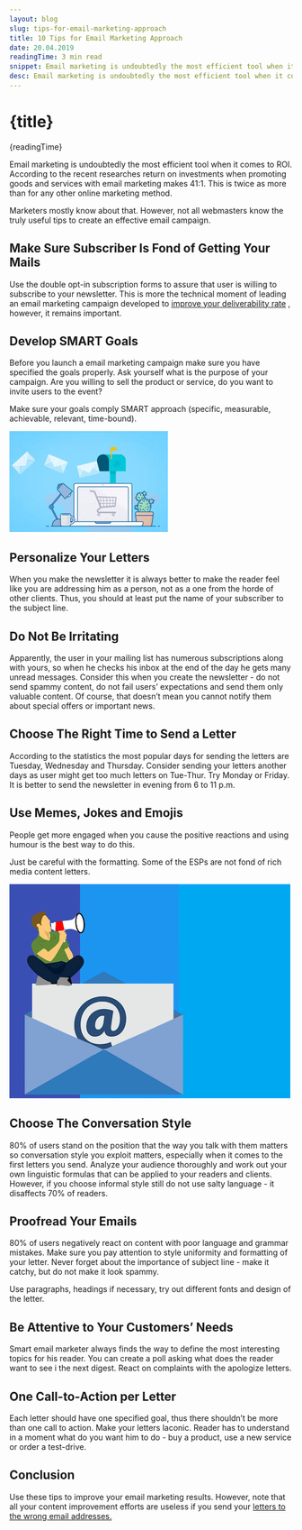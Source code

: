 ```yaml
---
layout: blog
slug: tips-for-email-marketing-approach
title: 10 Tips for Email Marketing Approach
date: 20.04.2019
readingTime: 3 min read
snippet: Email marketing is undoubtedly the most efficient tool when it comes to ROI. According to the recent researches return on investments when promoting goods and services with email marketing makes 41:1. This is twice as more than for any other online marketing method.
desc: Email marketing is undoubtedly the most efficient tool when it comes to ROI. According to the recent researches return on investments when promoting goods and services with email marketing makes 41:1. This is twice as more than for any other online marketing method.
---
```


# {title}

{readingTime}

Email marketing is undoubtedly the most efficient tool when it comes to ROI. According to the recent researches return on investments when promoting goods and services with email marketing makes 41:1. This is twice as more than for any other online marketing method.

Marketers mostly know about that. However, not all webmasters know the truly useful tips to create an effective email campaign.

## Make Sure Subscriber Is Fond of Getting Your Mails

Use the double opt-in subscription forms to assure that user is willing to subscribe to your newsletter. This is more the technical moment of leading an email marketing campaign developed to [improve your deliverability rate](/blog/x-ways-increase-emails-deliverability) , however, it remains important.

## Develop SMART Goals

Before you launch a email marketing campaign make sure you have specified the goals properly. Ask yourself what is the purpose of your campaign. Are you willing to sell the product or service, do you want to invite users to the event?

Make sure your goals comply SMART approach (specific, measurable, achievable, relevant, time-bound).

![Tips for Email Marketing Approach](./email-marketing-approach-img1.jpg)

## Personalize Your Letters

When you make the newsletter it is always better to make the reader feel like you are addressing him as a person, not as a one from the horde of other clients. Thus, you should at least put the name of your subscriber to the subject line.

## Do Not Be Irritating

Apparently, the user in your mailing list has numerous subscriptions along with yours, so when he checks his inbox at the end of the day he gets many unread messages. Consider this when you create the newsletter - do not send spammy content, do not fail users’ expectations and send them only valuable content. Of course, that doesn’t mean you cannot notify them about special offers or important news.

## Choose The Right Time to Send a Letter

According to the statistics the most popular days for sending the letters are Tuesday, Wednesday and Thursday. Consider sending your letters another days as user might get too much letters on Tue-Thur. Try Monday or Friday. It is better to send the newsletter in evening from 6 to 11 p.m.

## Use Memes, Jokes and Emojis

People get more engaged when you cause the positive reactions and using humour is the best way to do this.

Just be careful with the formatting. Some of the ESPs are not fond of rich media content letters.

![Tips for Email Marketing Approach](./email-marketing-approach-img2.jpg)

## Choose The Conversation Style

80% of users stand on the position that the way you talk with them matters so conversation style you exploit matters, especially when it comes to the first letters you send. Analyze your audience thoroughly and work out your own linguistic formulas that can be applied to your readers and clients. However, if you choose informal style still do not use salty language - it disaffects 70% of readers.

## Proofread Your Emails

80% of users negatively react on content with poor language and grammar mistakes. Make sure you pay attention to style uniformity and formatting of your letter. Never forget about the importance of subject line - make it catchy, but do not make it look spammy.

Use paragraphs, headings if necessary, try out different fonts and design of the letter.

## Be Attentive to Your Customers’ Needs

Smart email marketer always finds the way to define the most interesting topics for his reader. You can create a poll asking what does the reader want to see i the next digest. React on complaints with the apologize letters.

## One Call-to-Action per Letter

Each letter should have one specified goal, thus there shouldn’t be more than one call to action. Make your letters laconic. Reader has to understand in a moment what do you want him to do - buy a product, use a new service or order a test-drive.

## Conclusion

Use these tips to improve your email marketing results. However, note that all your content improvement efforts are useless if you send your [letters to the wrong email addresses.](/faq)
